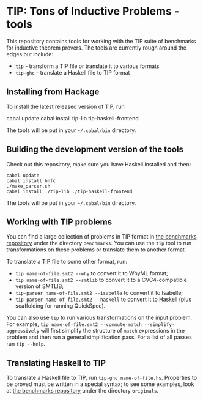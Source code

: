 # TIP: Tons of Inductive Problems - tools

This repository contains tools for working with the TIP suite of
benchmarks for inductive theorem provers. The tools are currently
rough around the edges but include:

* `tip` - transform a TIP file or translate it to various formats
* `tip-ghc` - translate a Haskell file to TIP format

## Installing from Hackage

To install the latest released version of TIP, run

   cabal update
   cabal install tip-lib tip-haskell-frontend

The tools will be put in your `~/.cabal/bin` directory.

## Building the development version of the tools

Check out this repository, make sure you have Haskell installed and then:

    cabal update
    cabal install bnfc
    ./make_parser.sh
    cabal install ./tip-lib ./tip-haskell-frontend

The tools will be put in your `~/.cabal/bin` directory.

## Working with TIP problems

You can find a large collection of problems in TIP format in
[the benchmarks repository](http://github.com/tip-org/benchmarks)
under the directory `benchmarks`. You can use the `tip` tool
to run transformations on these problems or translate them to another format.

To translate a TIP file to some other format, run:

* `tip name-of-file.smt2 --why` to convert it to WhyML format;
* `tip name-of-file.smt2 --smtlib` to convert it to a
  CVC4-compatible version of SMTLIB;
* `tip-parser name-of-file.smt2 --isabelle` to convert it to Isabelle;
* `tip-parser name-of-file.smt2 --haskell` to convert it to
  Haskell (plus scaffolding for running QuickSpec).

You can also use `tip` to run various transformations on the input problem.
For example, `tip name-of-file.smt2 --commute-match --simplify-aggressively`
will first simplify the structure of `match` expressions in the problem
and then run a general simplification pass. For a list of all passes
run `tip --help`.

## Translating Haskell to TIP

To translate a Haskell file to TIP, run `tip-ghc name-of-file.hs`.
Properties to be proved must be written in a special syntax; to
see some examples, look at
[the benchmarks repository](http://github.com/tip-org/benchmarks)
under the directory `originals`.

